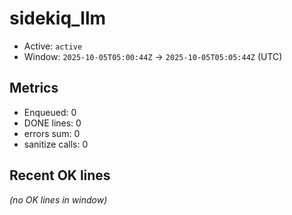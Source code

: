 # sidekiq_llm

- Active: `active`
- Window: `2025-10-05T05:00:44Z` → `2025-10-05T05:05:44Z` (UTC)

## Metrics
- Enqueued: 0
- DONE lines: 0
- errors sum: 0
- sanitize calls: 0

## Recent OK lines
_(no OK lines in window)_
